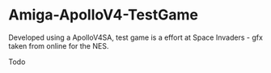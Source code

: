 # Amiga-ApolloV4-TestGame
Developed using a ApolloV4SA, test game is a effort at Space Invaders - gfx taken from online for the NES.

Todo
